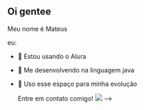 ## Oi gentee 
 Meu nome é Mateus

eu:

- 🔭 Estou usando o Alura
- 🌱 Me desenvolvendo na linguagem java 
- 👯 Uso esse espaço para minha evolução

  Entre em contato comigo!
  ![](link)
-->
